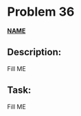 # Problem 36

[**NAME**](https://projecteuler.net/problem=36)

## Description:
Fill ME

## Task:
Fill ME

